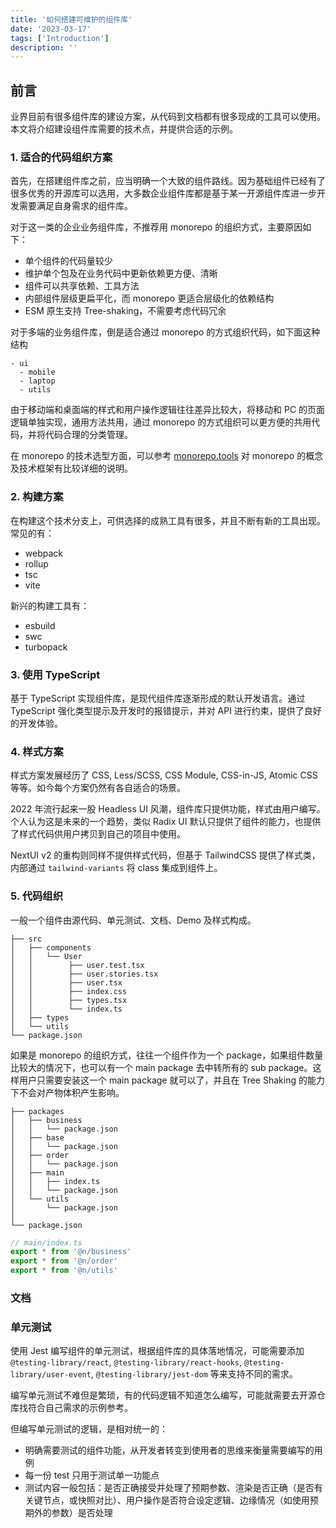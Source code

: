 ```yaml
---
title: '如何搭建可维护的组件库'
date: '2023-03-17'
tags: ['Introduction']
description: ''
---
```


## 前言

业界目前有很多组件库的建设方案，从代码到文档都有很多现成的工具可以使用。本文将介绍建设组件库需要的技术点，并提供合适的示例。

### 1. 适合的代码组织方案

首先，在搭建组件库之前，应当明确一个大致的组件路线。因为基础组件已经有了很多优秀的开源库可以选用，大多数企业组件库都是基于某一开源组件库进一步开发需要满足自身需求的组件库。

对于这一类的企业业务组件库，不推荐用 monorepo 的组织方式，主要原因如下：

- 单个组件的代码量较少
- 维护单个包及在业务代码中更新依赖更方便、清晰
- 组件可以共享依赖、工具方法
- 内部组件层级更扁平化，而 monorepo 更适合层级化的依赖结构
- ESM 原生支持 Tree-shaking，不需要考虑代码冗余

对于多端的业务组件库，倒是适合通过 monorepo 的方式组织代码，如下面这种结构

```text
- ui
  - mobile
  - laptop
  - utils
```

由于移动端和桌面端的样式和用户操作逻辑往往差异比较大，将移动和 PC 的页面逻辑单独实现，通用方法共用，通过 monorepo 的方式组织可以更方便的共用代码，并将代码合理的分类管理。

在 monorepo 的技术选型方面，可以参考 [monorepo.tools](https://monorepo.tools/) 对 monorepo 的概念及技术框架有比较详细的说明。

### 2. 构建方案

在构建这个技术分支上，可供选择的成熟工具有很多，并且不断有新的工具出现。常见的有：

- webpack
- rollup
- tsc
- vite

新兴的构建工具有：

- esbuild
- swc
- turbopack

### 3. 使用 TypeScript

基于 TypeScript 实现组件库，是现代组件库逐渐形成的默认开发语言。通过 TypeScript 强化类型提示及开发时的报错提示，并对 API 进行约束，提供了良好的开发体验。

### 4. 样式方案

样式方案发展经历了 CSS, Less/SCSS, CSS Module, CSS-in-JS, Atomic CSS 等等。如今每个方案仍然有各自适合的场景。

2022 年流行起来一股 Headless UI 风潮，组件库只提供功能，样式由用户编写。个人认为这是未来的一个趋势，类似 Radix UI 默认只提供了组件的能力，也提供了样式代码供用户拷贝到自己的项目中使用。

NextUI v2 的重构则同样不提供样式代码，但基于 TailwindCSS 提供了样式类，内部通过 `tailwind-variants` 将 class 集成到组件上。

### 5. 代码组织

一般一个组件由源代码、单元测试、文档、Demo 及样式构成。

```text
├── src
│   ├── components
│   │   └── User
│   │        ├── user.test.tsx
│   │        ├── user.stories.tsx
│   │        ├── user.tsx
│   │        ├── index.css
│   │        ├── types.tsx
│   │        └── index.ts
│   ├── types
│   └── utils
└── package.json
```

如果是 monorepo 的组织方式，往往一个组件作为一个 package，如果组件数量比较大的情况下，也可以有一个 main package 去中转所有的 sub package。这样用户只需要安装这一个 main package 就可以了，并且在 Tree Shaking 的能力下不会对产物体积产生影响。

```text
├── packages
│   ├── business
│   │   └── package.json
│   ├── base
│   │   └── package.json
│   ├── order
│   │   └── package.json
│   ├── main
│   │   ├── index.ts
│   │   └── package.json
│   └── utils
│       └── package.json
│
└── package.json
```

```ts
// main/index.ts
export * from '@n/business'
export * from '@n/order'
export * from '@n/utils'
```

### 文档

### 单元测试

使用 Jest 编写组件的单元测试，根据组件库的具体落地情况，可能需要添加 `@testing-library/react`, `@testing-library/react-hooks`, `@testing-library/user-event`, `@testing-library/jest-dom` 等来支持不同的需求。

编写单元测试不难但是繁琐，有的代码逻辑不知道怎么编写，可能就需要去开源仓库找符合自己需求的示例参考。

但编写单元测试的逻辑，是相对统一的：

- 明确需要测试的组件功能，从开发者转变到使用者的思维来衡量需要编写的用例
- 每一份 test 只用于测试单一功能点
- 测试内容一般包括：是否正确接受并处理了预期参数、渲染是否正确（是否有关键节点，或快照对比）、用户操作是否符合设定逻辑、边缘情况（如使用预期外的参数）是否处理
